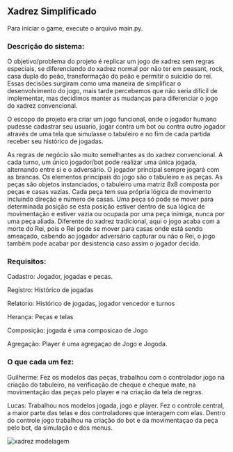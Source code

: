 ## Xadrez Simplificado
Para iniciar o game, execute o arquivo main.py.


### Descrição do sistema:

O objetivo/problema do projeto é replicar um jogo de xadrez sem regras especiais, se diferenciando do xadrez normal por não ter em peasant, rock, casa dupla do peão, transformação do peão e permitir o suicídio do rei. Essas decisões surgiram como uma maneira de simplificar o desenvolvimento do jogo, mais tarde percebemos que não seria difícil de implementar, mas decidimos manter as mudanças para diferenciar o jogo do xadrez convencional.

O escopo do projeto era criar um jogo funcional, onde o jogador humano pudesse cadastrar seu usuario, jogar contra um bot ou contra outro jogador através de uma tela que simulasse o tabuleiro e no fim de cada partida receber seu histórico de jogadas.

As regras de negócio são muito semelhantes as do xadrez convencional. A cada turno, um único jogador/bot pode realizar uma única jogada, alternando entre si e o adversário. O jogador principal sempre jogará com as brancas. Os elementos principais do jogo são o tabuleiro e as peças. As peças são objetos instanciados, o tabuleiro uma matriz 8x8 composta por peças e casas vazias. Cada peça tem sua própria lógica de movimento incluindo direção e número de casas. Uma peça só pode se mover para determinada posição se esta posição estiver dentro de sua lógica de movimentação e estiver vazia ou ocupada por uma peça inimiga, nunca por uma peça aliada. Diferente do xadrez tradicional, aqui o jogo acaba com a morte do Rei, pois o Rei pode se mover para casas onde está sendo ameaçado, cabendo ao jogador adversário capturar ou não o Rei, o jogo também pode acabar por desistencia caso assim o jogador decida. 


### Requisitos:

Cadastro: Jogador, jogadas e pecas.

Registro: Histórico de jogadas

Relatorio: Histórico de jogadas, jogador vencedor e turnos

Herança: Peças e telas

Composição: jogada é uma composicao de Jogo

Agregação: Player é uma agregaçao de Jogo e Jogoda.

### O que cada um fez:
Guilherme: Fez os modelos das peças, trabalhou com o controlador jogo na criação do tabuleiro, na verificação de cheque e cheque mate, na movimentação das peças pelo player e na criação da tela de regras.

Lucas: Trabalhou nos modelos jogada, jogo e player. Fez o controle central, a maior parte das telas e dos controladores que interagem com elas. Dentro do controle jogo trabalhou na criação do bot e da movimentaçao da peça pelo bot, da simulação e dos menus.

![xadrez modelagem](https://github.com/Dev-lucasElias/Chess/assets/94094527/35d8fb5d-fe99-49cb-b635-f0f92ce9d42b)
